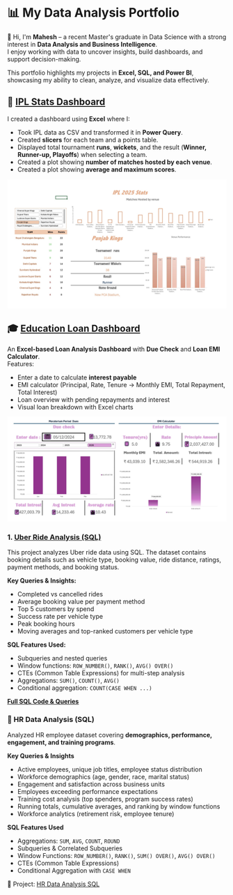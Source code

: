 

# 📊 My Data Analysis Portfolio

👋 Hi, I'm **Mahesh** – a recent Master's graduate in Data Science with a strong interest in **Data Analysis and Business Intelligence**.  
I enjoy working with data to uncover insights, build dashboards, and support decision-making.  

This portfolio highlights my projects in **Excel, SQL, and Power BI**, showcasing my ability to clean, analyze, and visualize data effectively.  
  
## 🏏 [IPL Stats Dashboard](./excel-IPL-stats-dashboard/README.md)

I created a dashboard using **Excel** where I:

- Took IPL data as CSV and transformed it in **Power Query**.  
- Created **slicers** for each team and a points table.  
- Displayed total tournament **runs**, **wickets**, and the result (**Winner, Runner-up, Playoffs**) when selecting a team.  
- Created a plot showing **number of matches hosted by each venue**.  
- Created a plot showing **average and maximum scores**.  

![IPL Dashboard](./excel-IPL-stats-dashboard/IPL_Dash.jpg)


## 🎓 [Education Loan Dashboard](./Education_Loan_Dashboard/README.md)
An **Excel-based Loan Analysis Dashboard** with **Due Check** and **Loan EMI Calculator**.  
Features:  
- Enter a date to calculate **interest payable**  
- EMI calculator (Principal, Rate, Tenure → Monthly EMI, Total Repayment, Total Interest)  
- Loan overview with pending repayments and interest  
- Visual loan breakdown with Excel charts  

![Education Loan Dashboard](./Education_Loan_Dashboard/Loan%20Dashboard%20scn.jpg)


### 1. [Uber Ride Analysis (SQL)](./SQL_Uber_data_analysis)
  

This project analyzes Uber ride data using SQL. The dataset contains booking details such as vehicle type, booking value, ride distance, ratings, payment methods, and booking status.

**Key Queries & Insights:**
- Completed vs cancelled rides  
- Average booking value per payment method  
- Top 5 customers by spend  
- Success rate per vehicle type  
- Peak booking hours  
- Moving averages and top-ranked customers per vehicle type  

**SQL Features Used:**
- Subqueries and nested queries  
- Window functions: `ROW_NUMBER()`, `RANK()`, `AVG() OVER()`  
- CTEs (Common Table Expressions) for multi-step analysis  
- Aggregations: `SUM()`, `COUNT()`, `AVG()`  
- Conditional aggregation: `COUNT(CASE WHEN ...)`  

**[Full SQL Code & Queries](./SQL_Uber_data_analysis)**


### 📌 HR Data Analysis (SQL)
Analyzed HR employee dataset covering **demographics, performance, engagement, and training programs**.  

**Key Queries & Insights**  
- Active employees, unique job titles, employee status distribution  
- Workforce demographics (age, gender, race, marital status)  
- Engagement and satisfaction across business units  
- Employees exceeding performance expectations  
- Training cost analysis (top spenders, program success rates)  
- Running totals, cumulative averages, and ranking by window functions  
- Workforce analytics (retirement risk, employee tenure)  

**SQL Features Used**  
- Aggregations: `SUM`, `AVG`, `COUNT`, `ROUND`  
- Subqueries & Correlated Subqueries  
- Window Functions: `ROW_NUMBER()`, `RANK()`, `SUM() OVER()`, `AVG() OVER()`  
- CTEs (Common Table Expressions)  
- Conditional Aggregation with `CASE WHEN`  

📂 Project: [HR Data Analysis SQL](./HR_Data_analysis_sql)

